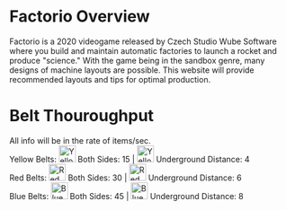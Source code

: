 # Factorio Overview
Factorio is a 2020 videogame released by Czech Studio Wube Software where you build and maintain automatic factories to launch a rocket and produce "science." With the game being in the sandbox genre, many designs of machine layouts are possible. This website will provide recommended layouts and tips for optimal production.

# Belt Thouroughput
All info will be in the rate of items/sec.<br>
Yellow Belts: <img src="https://wiki.factorio.com/images/Transport_belt.png" alt="Yellow Belt" height="30" width="30"/> Both Sides: 15 | <img src="https://wiki.factorio.com/images/Underground_belt.png" alt="Yellow Underground Belt" height="30" width="30"/> Underground Distance: 4<br>
Red Belts: <img src="https://wiki.factorio.com/images/Fast_transport_belt.png" alt="Red Belt" height="30" width="30"/> Both Sides: 30 | <img src="https://wiki.factorio.com/images/Fast_underground_belt.png" alt="Red Underground Belt" height="30" width="30"/> Underground Distance: 6<br>
Blue Belts: <img src="https://wiki.factorio.com/images/Express_transport_belt.png" alt="Blue Belt" height="30" width="30"/> Both Sides: 45 | <img src="https://wiki.factorio.com/images/Express_underground_belt.png" alt="Blue Underground Belt" height="30" width="30"/> Underground Distance: 8<br>

